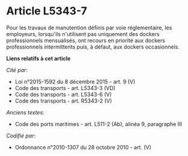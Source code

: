 # Article L5343-7

Pour les travaux de manutention définis par voie réglementaire, les employeurs, lorsqu'ils n'utilisent pas uniquement des
dockers professionnels mensualisés, ont recours en priorité aux dockers professionnels intermittents puis, à défaut, aux
dockers occasionnels.

**Liens relatifs à cet article**

_Cité par_:

  - Loi n°2015-1592 du 8 décembre 2015 - art. 9 (V)
  - Code des transports - art. L5343-3 (VD)
  - Code des transports - art. L5343-6 (V)
  - Code des transports - art. R5343-2 (V)

_Anciens textes_:

  - Code des ports maritimes - art. L511-2 (Ab), alinéa 9, paragraphe III

_Codifié par_:

  - Ordonnance n°2010-1307 du 28 octobre 2010 - art. (V)
